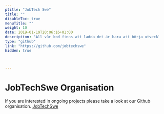 ```yaml
---
ptitle: "JobTech Swe"
title: ""
disableToc: true
menuTitle: ""
weight: 10
date: 2019-01-19T20:06:16+01:00
description: "All vår kod finns att ladda det är bara att börja utveckla"
type: "github"
link: "https://github.com/jobtechswe"
hidden: true



---
```


# JobTechSwe Organisation #

If you are interested in ongoing projects please take a look at our Github organisation. [JobTechSwe](https://github.com/jobtechswe)
